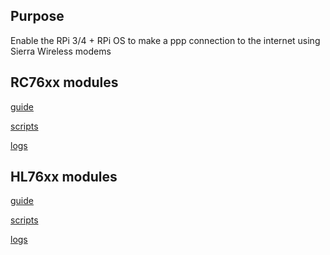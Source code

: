 ## Purpose
Enable the RPi 3/4 + RPi OS to make a ppp connection to the internet using Sierra Wireless modems

## RC76xx modules  
[guide](./RC76xx_ppp_RPi_testing.md)  

[scripts](./RC_chatScripts)  

[logs](./RC_pppRecords)  



## HL76xx modules  
[guide](./HL76xx_ppp_Rpi_testing.md)  

[scripts](./HL_chatScripts)  

[logs]()  
